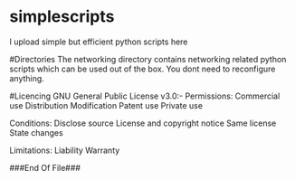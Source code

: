 # simplescripts
 I upload simple but efficient python scripts here

#Directories
 The networking directory contains networking related python scripts which can be used out of the box. You dont need to reconfigure   anything.

#Licencing
GNU General Public License v3.0:-
Permissions:
 Commercial use
 Distribution
 Modification
 Patent use
 Private use

Conditions:
 Disclose source
 License and copyright notice
 Same license
 State changes
 
Limitations:
 Liability
 Warranty
 
 
 ###End Of File###

